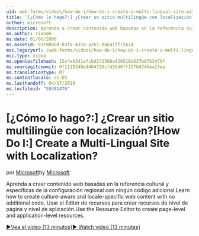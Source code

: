 ```yaml
---
uid: web-forms/videos/how-do-i/how-do-i-create-a-multi-lingual-site-with-localization
title: '[¿Cómo lo hago?:] ¿Crear un sitio multilingüe con localización? | Microsoft Docs'
author: microsoft
description: Aprenda a crear contenido web basadas en la referencia cultural y específicas de la configuración regional con ningún código adicional. Utilice el Editor de recursos para crear el nivel de página y nivel de aplicación...
ms.author: riande
ms.date: 01/06/2006
ms.assetid: 93190bb9-83fa-4318-a261-0de41ff72b24
msc.legacyurl: /web-forms/videos/how-do-i/how-do-i-create-a-multi-lingual-site-with-localization
msc.type: video
ms.openlocfilehash: 15c4a0341afcbd273508a420518b637b07b3476f
ms.sourcegitcommit: 0f1119340e4464720cfd16d0ff15764746ea1fea
ms.translationtype: MT
ms.contentlocale: es-ES
ms.lasthandoff: 04/17/2019
ms.locfileid: "59381476"
---
```

# <a name="how-do-i-create-a-multi-lingual-site-with-localization"></a><span data-ttu-id="c1c7e-105">[¿Cómo lo hago?:] ¿Crear un sitio multilingüe con localización?</span><span class="sxs-lookup"><span data-stu-id="c1c7e-105">[How Do I:] Create a Multi-Lingual Site with Localization?</span></span>

<span data-ttu-id="c1c7e-106">por [Microsoft](https://github.com/microsoft)</span><span class="sxs-lookup"><span data-stu-id="c1c7e-106">by [Microsoft](https://github.com/microsoft)</span></span>

<span data-ttu-id="c1c7e-107">Aprenda a crear contenido web basadas en la referencia cultural y específicas de la configuración regional con ningún código adicional.</span><span class="sxs-lookup"><span data-stu-id="c1c7e-107">Learn how to create culture-aware and locale-specific web content with no additional code.</span></span> <span data-ttu-id="c1c7e-108">Usar el Editor de recursos para crear recursos de nivel de página y nivel de aplicación.</span><span class="sxs-lookup"><span data-stu-id="c1c7e-108">Use the Resource Editor to create page-level and application-level resources.</span></span>

[<span data-ttu-id="c1c7e-109">&#9654;Vea el vídeo (13 minutos)</span><span class="sxs-lookup"><span data-stu-id="c1c7e-109">&#9654; Watch video (13 minutes)</span></span>](https://channel9.msdn.com/Blogs/ASP-NET-Site-Videos/how-do-i-create-a-multi-lingual-site-with-localization)
